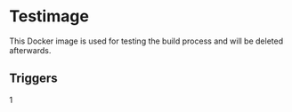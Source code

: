 # Testimage 

This Docker image is used for testing the build process and will be deleted afterwards.

## Triggers

1

